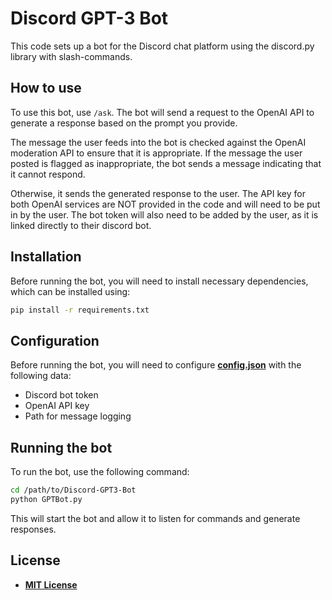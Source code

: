 # Discord GPT-3 Bot

This code sets up a bot for the Discord chat platform using the discord.py library with slash-commands.

## How to use

To use this bot, use `/ask`. The bot will send a request to the OpenAI API to generate a response based on the prompt you provide.

The message the user feeds into the bot is checked against the OpenAI moderation API to ensure that it is appropriate. If the message the user posted is flagged as inappropriate, the bot sends a message indicating that it cannot respond.

Otherwise, it sends the generated response to the user. The API key for both OpenAI services are NOT provided in the code and will need to be put in by the user. The bot token will also need to be added by the user, as it is linked directly to their discord bot.

## Installation

Before running the bot, you will need to install necessary dependencies, which can be installed using:

```sh
pip install -r requirements.txt
```

## Configuration

Before running the bot, you will need to configure **[config.json]('./config.json)** with the following data:

* Discord bot token
* OpenAI API key
* Path for message logging

## Running the bot

To run the bot, use the following command:

```sh
cd /path/to/Discord-GPT3-Bot
python GPTBot.py
```

This will start the bot and allow it to listen for commands and generate responses.

## License

* **[MIT License]('./LICENSE)**